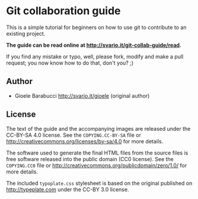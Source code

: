 Git collaboration guide
=======================

This is a simple tutorial for beginners on how to use git to contribute
to an existing project.

**The guide can be read online at <http://svario.it/git-collab-guide/read>.**

If you find any mistake or typo, well, please fork, modify and make a pull
request; you now know how to do that, don't you? ;)


Author
------

* Gioele Barabucci <http://svario.it/gioele> (original author)


License
-------

The text of the guide and the accompanying images are released under
the CC-BY-SA 4.0 license. See the `COPYING.CC-BY-SA` file or
<http://creativecommons.org/licenses/by-sa/4.0> for more details.

The software used to generate the final HTML files from the source files
is free software released into the public domain (CC0 license). See the
`COPYING.CC0` file or <http://creativecommons.org/publicdomain/zero/1.0/>
for more details.

The included `typoplate.css` stylesheet is based on the original published
on <http://typeplate.com> under the CC-BY 3.0 license.
